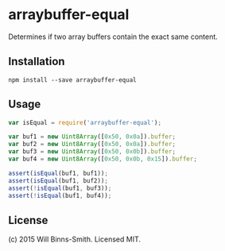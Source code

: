 # arraybuffer-equal

Determines if two array buffers contain the exact same content.

## Installation

`npm install --save arraybuffer-equal`

## Usage

```js
var isEqual = require('arraybuffer-equal');

var buf1 = new Uint8Array([0x50, 0x0a]).buffer;
var buf2 = new Uint8Array([0x50, 0x0a]).buffer;
var buf3 = new Uint8Array([0x50, 0x0b]).buffer;
var buf4 = new Uint8Array([0x50, 0x0b, 0x15]).buffer;

assert(isEqual(buf1, buf1));
assert(isEqual(buf1, buf2));
assert(!isEqual(buf1, buf3));
assert(!isEqual(buf1, buf4));
```

## License
(c) 2015 Will Binns-Smith. Licensed MIT.
